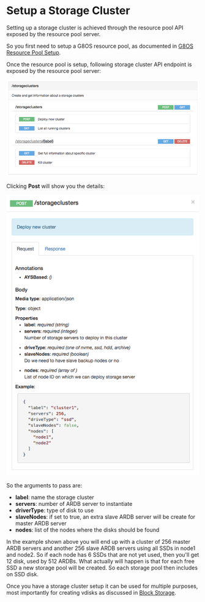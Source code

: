 # Setup a Storage Cluster

Setting up a storage cluster is achieved through the resource pool API exposed by the resource pool server.

So you first need to setup a G8OS resource pool, as documented in [G8OS Resource Pool Setup](/docs/setup/setup.md).

Once the resource pool is setup, following storage cluster API endpoint is exposed by the resource pool server:

![](storageclusterapi.png)

Clicking **Post** will show you the details:

![](post.png)

So the arguments to pass are:
- **label**: name the storage cluster
- **servers**: number of ARDB server to instantiate
- **driverType**: type of disk to use
- **slaveNodes**: if set to true, an extra slave ARDB server will be create for master ARDB server
- **nodes**: list of the nodes where the disks should be found

In the example shown above you will end up with a cluster of 256 master ARDB servers and another 256 slave ARDB servers using all SSDs in node1 and node2. So if each node has 6 SSDs that are not yet used, then you'll get 12 disk, used by 512 ARDBs. What actually will happen is that for each free SSD a new storage pool will be created. So each storage pool then includes on SSD disk.

Once you have a storage cluster setup it can be used for multiple purposes, most importantly for creating vdisks as discussed in [Block Storage](/docs/blockstorage/blockstorage.md).
